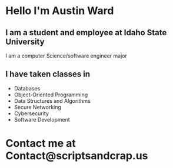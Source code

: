 # Hello I'm Austin Ward
## I am a student and employee at Idaho State University
 I am a computer Science/software engineer major 
 <br/>
 ## I have taken classes in 
 <ul>
<li> Databases</li>
   
 <li> Object-Oriented Programming </li>
 <li> Data Structures and Algorithms </li>
 <li> Secure Networking</li>
 <li> Cybersecurity </li>
 <li> Software Development</li>
 </ul>

 <h1>Contact me at Contact@scriptsandcrap.us</h1>
